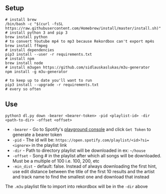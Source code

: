
## Setup
```
# install brew
/bin/bash -c "$(curl -fsSL https://raw.githubusercontent.com/Homebrew/install/master/install.sh)"
# install python 3 and pip 3
brew install python
# to convert Youtube mp4 to mp3 because Rekordbox can't export mp4s
brew install ffmpeg
# install dependencies
pip3 install --user -r requirements.txt
# install npm
brew install node
# install m3ugen https://github.com/sidlauskaslukas/m3u-generator
npm install -g m3u-generator

# to keep up to date you'll want to run
pip3 install --upgrade -r requirements.txt
# every so often
```

## Use
`python3 dl.py down -bearer <bearer-token> -pid <playlist-id> -dir <path-to-dir> -offset <offset>`

* `-bearer` - Go to Spotify's <a href="https://developer.spotify.com/console/get-playlist-tracks/?playlist_id=&market=&fields=&limit=&offset=&additional_types=" target="_blank">playground console</a> and click `Get Token`  to generate a bearer token
* `-pid` -  The id will be: `https://open.spotify.com/playlist/<id>?si=<ignore>` in the playlist link
* `-dir` - Path to directory playlist will be downloaded in ex: `~/house`
* `-offset` - Song # in the playlist after which all songs will be downloaded. Must be a multiple of 100 i.e. 100, 200, etc
* `-min_dist` - default: false. Instead of always downloading the first hint, use edit distance between the title of the first 10 results and the artist and track name to find the smallest one and download that instead

The `.m3u` playlist file to import into rekordbox will be in the `-dir` above
